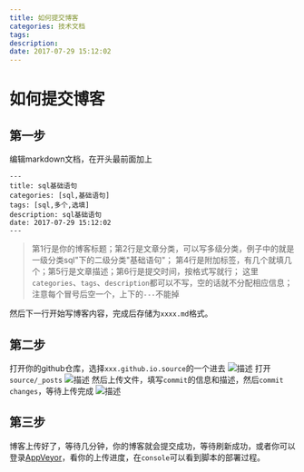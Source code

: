 ```yaml
---
title: 如何提交博客
categories: 技术文档
tags: 
description: 
date: 2017-07-29 15:12:02
---
```

# 如何提交博客
## 第一步 
编辑markdown文档，在开头最前面加上
```
---
title: sql基础语句
categories: [sql,基础语句]
tags: [sql,多个,选填]
description: sql基础语句
date: 2017-07-29 15:12:02
---
```
> 第1行是你的博客标题；第2行是文章分类，可以写多级分类，例子中的就是一级分类sql"下的二级分类"基础语句"；
> 第4行是附加标签，有几个就填几个；第5行是文章描述；第6行是提交时间，按格式写就行；
> 这里`categories`、`tags`、`description`都可以不写，空的话就不分配相应信息；
> 注意每个冒号后空一个，上下的`---`不能掉

然后下一行开始写博客内容，完成后存储为`xxxx.md`格式。
## 第二步
打开你的github仓库，选择`xxx.github.io.source`的一个进去
![描述](http://otzlyqzo6.bkt.clouddn.com/blog/sourceTIM%E6%88%AA%E5%9B%BE20170802182403.jpg)
打开`source/_posts`
![描述](http://otzlyqzo6.bkt.clouddn.com/blog/sourceTIM%E6%88%AA%E5%9B%BE20170802182535.jpg)
然后上传文件，填写`commit`的信息和描述，然后`commit changes`，等待上传完成
![描述](http://otzlyqzo6.bkt.clouddn.com/blog/source/TIM%E6%88%AA%E5%9B%BE20170802183225.jpg)
## 第三步
博客上传好了，等待几分钟，你的博客就会提交成功，等待刷新成功，或者你可以登录[AppVeyor](https://ci.appveyor.com/projects)，看你的上传进度，在`console`可以看到脚本的部署过程。
